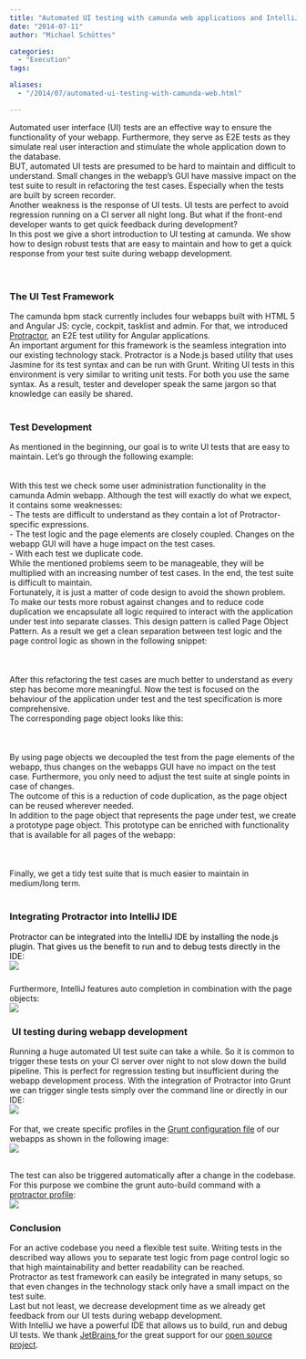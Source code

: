 ```yaml
---
title: "Automated UI testing with camunda web applications and IntelliJ IDE"
date: "2014-07-11"
author: "Michael Schöttes"

categories:
  - "Execution"
tags: 

aliases:
  - "/2014/07/automated-ui-testing-with-camunda-web.html"

---
```


<div>
<div dir="ltr" style="text-align: left;" trbidi="on">
<div dir="ltr" style="text-align: left;" trbidi="on">
Automated user interface (UI) tests are an effective way to ensure the functionality of your webapp. Furthermore, they serve as E2E tests as they simulate real user interaction and stimulate the whole application down to the database.<br />
BUT, automated UI tests are presumed to be hard to maintain and difficult to understand. Small changes in the webapp’s GUI have massive impact on the test suite to result in refactoring the test cases. Especially when the tests are built by screen recorder.<br />
Another weakness is the response of UI tests. UI tests are perfect to avoid regression running on a CI server all night long. But what if the front-end developer wants to get quick feedback during development?<br />
In this post we give a short introduction to UI testing at camunda. We show how to design robust tests that are easy to maintain and how to get a quick response from your test suite during webapp development.<br />
<div>
</div>
<br />
<a name='more'></a><br />
<h3 style="text-align: left;">
The UI Test Framework</h3>
The camunda bpm stack currently includes four webapps built with HTML 5 and Angular JS: cycle, cockpit, tasklist and admin. For that, we introduced <a href="https://docs.angularjs.org/guide/e2e-testing" target="_blank">Protractor</a>, an E2E test utility for Angular applications.<br />
An important argument for this framework is the seamless integration into our existing technology stack. Protractor is a Node.js based utility that uses Jasmine for its test syntax and can be run with Grunt. Writing UI tests in this environment is very similar to writing unit tests. For both you use the same syntax. As a result, tester and developer speak the same jargon so that knowledge can easily be shared.<br />
<br />
<h3 style="text-align: left;">
Test Development</h3>
As mentioned in the beginning, our goal is to write UI tests that are easy to maintain. Let’s go through the following example:<br />
<br />
<script src="https://gist.github.com/mschoe/eb473ae23c2b599090d0.js?file=testSpec.js"></script>
</div>
<br />
<div class="separator" style="clear: both; text-align: center;">
</div>
<div class="separator" style="clear: both; text-align: center;">
</div>
With this test we check some user administration functionality in the camunda Admin webapp. Although the test will exactly do what we expect, it contains some weaknesses:<br />
-<span class="Apple-tab-span" style="white-space: pre;"> </span>The tests are difficult to understand as they contain a lot of Protractor-specific expressions.<br />
-<span class="Apple-tab-span" style="white-space: pre;"> </span>The test logic and the page elements are closely coupled. Changes on the webapp GUI will have a huge impact on the test cases.<br />
-<span class="Apple-tab-span" style="white-space: pre;"> </span>With each test we duplicate code.<br />
While the mentioned problems seem to be manageable, they will be multiplied with an increasing number of test cases. In the end, the test suite is difficult to maintain.<br />
Fortunately, it is just a matter of code design to avoid the shown problem. To make our tests more robust against changes and to reduce code duplication we encapsulate all logic required to interact with the application under test into separate classes. This design pattern is called Page Object Pattern. As a result we get a clean separation between test logic and the page control logic as shown in the following snippet:<br />
<br />
<script src="https://gist.github.com/mschoe/eb473ae23c2b599090d0.js?file=testSpecRefactoring.js"></script>

<br />
<div class="separator" style="clear: both; text-align: center;">
</div>
<div class="separator" style="clear: both; text-align: center;">
</div>
<br />
After this refactoring the test cases are much better to understand as every step has become more meaningful. Now the test is focused on the behaviour of the application under test and the test specification is more comprehensive. <br />
The corresponding page object looks like this:<br />
<br />
<script src="https://gist.github.com/mschoe/eb473ae23c2b599090d0.js?file=pageObject.js"></script>

<br />
<div class="separator" style="clear: both; text-align: center;">
</div>
<div class="separator" style="clear: both; text-align: center;">
</div>
<br />
By using page objects we decoupled the test from the page elements of the webapp, thus changes on the webapps GUI have no impact on the test case. Furthermore, you only need to adjust the test suite at single points in case of changes.<br />
The outcome of this is a reduction of code duplication, as the page object can be reused wherever needed. <br />
In addition to the page object that represents the page under test, we create a prototype page object. This prototype can be enriched with functionality that is available for all pages of the webapp:<br />
<br />
<script src="https://gist.github.com/mschoe/eb473ae23c2b599090d0.js?file=pageObjectBase.js"></script>

<br />
<div class="separator" style="clear: both; text-align: center;">
</div>
<div class="separator" style="clear: both; text-align: center;">
</div>
<br />
Finally, we get a tidy test suite that is much easier to maintain in medium/long term.<br />
<br />
<h3>
Integrating Protractor into IntelliJ IDE</h3>
<div>
</div>
<div style="-webkit-text-stroke-width: 0px; color: black; font-style: normal; font-variant: normal; letter-spacing: normal; line-height: normal; orphans: auto; text-align: left; text-indent: 0px; text-transform: none; white-space: normal; widows: auto; word-spacing: 0px;">
<div style="margin: 0px;">
<div style="text-align: left;">
<div style="text-align: left;">
<span style="font-family: inherit;">Protractor can be integrated into the IntelliJ IDE by installing the node.js plugin. That gives us the benefit to run and to debug tests directly in the IDE:</span></div>
</div>
</div>
<div class="separator" style="clear: both; font-size: medium; font-weight: normal; text-align: center;">
</div>
<div class="separator" style="clear: both; font-size: medium; font-weight: normal; text-align: center;">
</div>
<div style="font-size: medium; font-weight: normal; margin: 0px;">
<div class="separator" style="clear: both; text-align: center;">
<a href="http://2.bp.blogspot.com/-vXTSQTbMCuM/U78AfRbp2lI/AAAAAAAADbU/26wiZeyl1Go/s1600/10_intellij_debugging.png" imageanchor="1" style="clear: left; float: left; margin-bottom: 1em; margin-right: 1em;"><img border="0" src="http://2.bp.blogspot.com/-vXTSQTbMCuM/U78AfRbp2lI/AAAAAAAADbU/26wiZeyl1Go/s1600/10_intellij_debugging.png" /></a></div>
<br />
<br /></div>
</div>
<div style="text-align: left;">
Furthermore, IntelliJ features auto completion in combination with the page objects:</div>
<div class="separator" style="clear: both; text-align: center;">
</div>
<div class="separator" style="clear: both; text-align: center;">
<a href="http://1.bp.blogspot.com/-KN6ptAlROqk/U78D4XpCjFI/AAAAAAAADbo/VoSuvc9Mc3Q/s1600/11_intellij_autocomplete.png" imageanchor="1" style="clear: left; float: left; margin-bottom: 1em; margin-right: 1em;"><img border="0" src="http://1.bp.blogspot.com/-KN6ptAlROqk/U78D4XpCjFI/AAAAAAAADbo/VoSuvc9Mc3Q/s1600/11_intellij_autocomplete.png" /></a></div>
<div style="text-align: left;">
<br /></div>
<h3 style="text-align: left;">
&nbsp;UI testing during webapp development</h3>
Running a huge automated UI test suite can take a while. So it is common to trigger these tests on your CI server over night to not slow down the build pipeline. This is perfect for regression testing but insufficient during the webapp development process. With the integration of Protractor into Grunt we can trigger single tests simply over the command line or directly in our IDE:<br />
<div class="separator" style="clear: both; text-align: center;">
</div>
<div class="separator" style="clear: both; text-align: center;">
<a href="http://3.bp.blogspot.com/-EaDOsBMOebY/U75C893nVJI/AAAAAAAADak/bYbpjXuhKXc/s1600/05_grunt_command_line.png" imageanchor="1" style="clear: left; float: left; margin-bottom: 1em; margin-right: 1em;"><img border="0" src="http://3.bp.blogspot.com/-EaDOsBMOebY/U75C893nVJI/AAAAAAAADak/bYbpjXuhKXc/s1600/05_grunt_command_line.png" /></a></div>
<br />
<br />
For that, we create specific profiles in the&nbsp;<a href="https://github.com/camunda/camunda-bpm-platform/blob/7f194058973094cdd1d8c10a5ce589d27f09f343/webapps/camunda-webapp/webapp/Gruntfile.js#L398" target="_blank">Grunt configuration file</a>&nbsp;of our webapps as shown in the following image:<br />
<div class="separator" style="clear: both; text-align: center;">
<a href="http://3.bp.blogspot.com/-Kwqt7eTf0bk/U75C9GewxMI/AAAAAAAADa4/6LpS5QsRjIc/s1600/06_grunt_profile.png" imageanchor="1" style="clear: left; float: left; margin-bottom: 1em; margin-right: 1em;"><img border="0" src="http://3.bp.blogspot.com/-Kwqt7eTf0bk/U75C9GewxMI/AAAAAAAADa4/6LpS5QsRjIc/s1600/06_grunt_profile.png" /></a></div>
<br />
<div class="separator" style="clear: both; text-align: center;">
</div>
<br />
The test can also be triggered automatically after a change in the codebase. For this purpose we combine the grunt auto-build command with a <a href="https://github.com/camunda/camunda-bpm-platform/blob/7f194058973094cdd1d8c10a5ce589d27f09f343/webapps/camunda-webapp/webapp/Gruntfile.js#L265" target="_blank">protractor profile</a>:<br />
<div class="separator" style="clear: both; text-align: center;">
</div>
<div class="separator" style="clear: both; text-align: center;">
<a href="http://1.bp.blogspot.com/-0Pjx660UfPY/U75C9ecsMbI/AAAAAAAADao/up1AkHOyT8s/s1600/07_grunt_autoBuild.png" imageanchor="1" style="clear: left; float: left; margin-bottom: 1em; margin-right: 1em;"><img border="0" src="http://1.bp.blogspot.com/-0Pjx660UfPY/U75C9ecsMbI/AAAAAAAADao/up1AkHOyT8s/s1600/07_grunt_autoBuild.png" /></a></div>
<br />
<h3 style="text-align: left;">
Conclusion</h3>
For an active codebase you need a flexible test suite. Writing tests in the described way allows you to separate test logic from page control logic so that high maintainability and better readability can be reached.<br />
Protractor as test framework can easily be integrated in many setups, so that even changes in the technology stack only have a small impact on the test suite.<br />
Last but not least, we decrease development time as we already get feedback from our UI tests during webapp development.<br />
With IntelliJ we have a powerful IDE that allows us to build, run and debug UI tests. We thank <a href="http://www.jetbrains.com/" target="_blank">JetBrains </a>for the great support for our <a href="http://camunda.org/" target="_blank">open source project</a>.<br />
<br /></div>

</div>